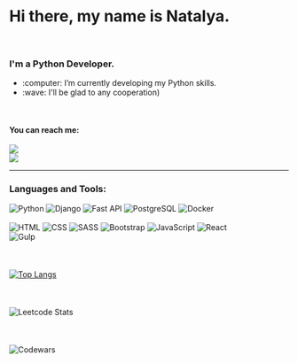<div id="header">
  <h1>Hi there, my name is Natalya.</h1>
</div>
<br>
<div id="About">
  <h3>I'm a Python Developer.</h3>
  <ul>
    <li>:computer:  I’m currently developing my Python skills.</li>
    <li>:wave: I'll be glad to any cooperation) </li>
  </ul>
</div>
<br>
<div id="Contact">
  <h4>You can reach me:</h4>
  <a href="https://t.me/Nata_lya_n">
    <img src="https://img.shields.io/badge/Telegram-blue?style=for-the-badge&logo=telegram&logoColor=white" />
  </a>
  <br>
  <a href="mailto:dv-nn-01@mail.ru">
    <img src="https://img.shields.io/badge/Gmail-red?style=for-the-badge&logo=gmail&logoColor=white" />
  </a>
</div>
<hr>
 
<h3>Languages and Tools: </h3> 

![Python](https://img.shields.io/badge/Python-FED548?style=for-the-badge&logo=python&logoColor=white)
![Django](https://img.shields.io/badge/Django-166D4B?style=for-the-badge&logo=django&logoColor=white)
![Fast API](https://img.shields.io/badge/Fast_API-05998B?style=for-the-badge&logo=fastapi&logoColor=white)
![PostgreSQL](https://img.shields.io/badge/PostgreSQL-3E7097?style=for-the-badge&logo=postgresql&logoColor=white)
![Docker](https://img.shields.io/badge/Docker-1D63ED?style=for-the-badge&logo=docker&logoColor=white)
<br>
<br>
![HTML](https://img.shields.io/badge/HTML-E74C3C?style=for-the-badge&logo=html5&logoColor=white)
![CSS](https://img.shields.io/badge/CSS-3498DB?style=for-the-badge&logo=css3&logoColor=white)
![SASS](https://img.shields.io/badge/SASS-A569BD?style=for-the-badge&logo=sass&logoColor=white)
![Bootstrap](https://img.shields.io/badge/Bootstrap-7531F9?style=for-the-badge&logo=bootstrap&logoColor=white)
![JavaScript](https://img.shields.io/badge/JavaScript-F39C12?style=for-the-badge&logo=javascript&logoColor=white)
![React](https://img.shields.io/badge/React-00d8ff?style=for-the-badge&logo=react&logoColor=white)
<br>
![Gulp](https://img.shields.io/badge/Gulp-C0392B?style=for-the-badge&logo=gulp&logoColor=white)  
<br>
<br>  
[![Top Langs](https://github-readme-stats.vercel.app/api/top-langs/?username=dv-nn&layout=compact&langs_count=10&show_icons=true&theme=dracula)](https://github.com/anuraghazra/github-readme-stats)  
<br>  
<br> 
![Leetcode Stats](https://leetcard.jacoblin.cool/Dv-nn)
<br>  
<br>  
![Codewars](https://www.codewars.com/users/Dv-nn-01/badges/large)  
